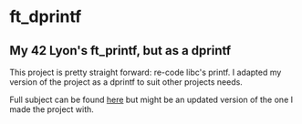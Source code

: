 # ft_dprintf

## My 42 Lyon's ft_printf, but as a dprintf

This project is pretty straight forward: re-code libc's printf. I adapted my version of the project as a dprintf to suit other projects needs.

Full subject can be found [here](docs/) but might be an updated version of the one I made the project with.

